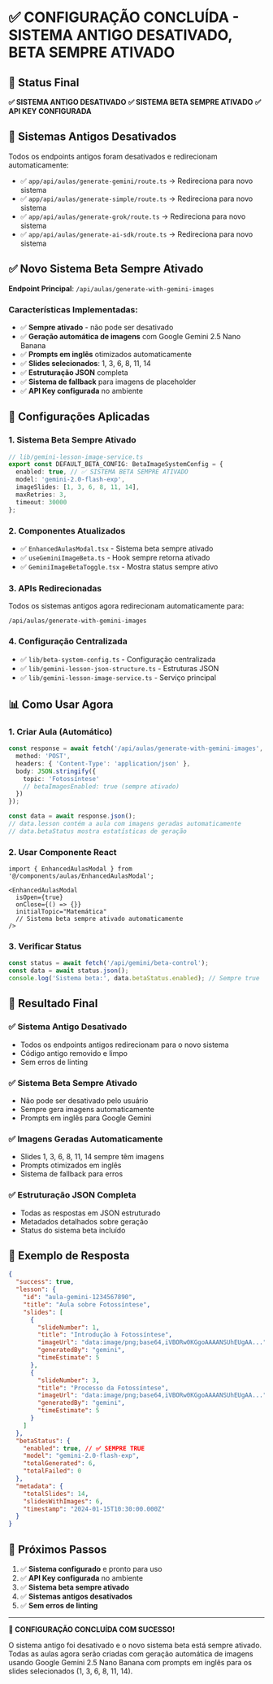 # ✅ CONFIGURAÇÃO CONCLUÍDA - SISTEMA ANTIGO DESATIVADO, BETA SEMPRE ATIVADO

## 🎯 Status Final

**✅ SISTEMA ANTIGO DESATIVADO**
**✅ SISTEMA BETA SEMPRE ATIVADO**
**✅ API KEY CONFIGURADA**

## 🚫 Sistemas Antigos Desativados

Todos os endpoints antigos foram desativados e redirecionam automaticamente:

- ✅ `app/api/aulas/generate-gemini/route.ts` → Redireciona para novo sistema
- ✅ `app/api/aulas/generate-simple/route.ts` → Redireciona para novo sistema  
- ✅ `app/api/aulas/generate-grok/route.ts` → Redireciona para novo sistema
- ✅ `app/api/aulas/generate-ai-sdk/route.ts` → Redireciona para novo sistema

## ✅ Novo Sistema Beta Sempre Ativado

**Endpoint Principal**: `/api/aulas/generate-with-gemini-images`

### Características Implementadas:
- ✅ **Sempre ativado** - não pode ser desativado
- ✅ **Geração automática de imagens** com Google Gemini 2.5 Nano Banana
- ✅ **Prompts em inglês** otimizados automaticamente
- ✅ **Slides selecionados**: 1, 3, 6, 8, 11, 14
- ✅ **Estruturação JSON** completa
- ✅ **Sistema de fallback** para imagens de placeholder
- ✅ **API Key configurada** no ambiente

## 🔧 Configurações Aplicadas

### 1. Sistema Beta Sempre Ativado
```typescript
// lib/gemini-lesson-image-service.ts
export const DEFAULT_BETA_CONFIG: BetaImageSystemConfig = {
  enabled: true, // ✅ SISTEMA BETA SEMPRE ATIVADO
  model: 'gemini-2.0-flash-exp',
  imageSlides: [1, 3, 6, 8, 11, 14],
  maxRetries: 3,
  timeout: 30000
};
```

### 2. Componentes Atualizados
- ✅ `EnhancedAulasModal.tsx` - Sistema beta sempre ativado
- ✅ `useGeminiImageBeta.ts` - Hook sempre retorna ativado
- ✅ `GeminiImageBetaToggle.tsx` - Mostra status sempre ativo

### 3. APIs Redirecionadas
Todos os sistemas antigos agora redirecionam automaticamente para:
```
/api/aulas/generate-with-gemini-images
```

### 4. Configuração Centralizada
- ✅ `lib/beta-system-config.ts` - Configuração centralizada
- ✅ `lib/gemini-lesson-json-structure.ts` - Estruturas JSON
- ✅ `lib/gemini-lesson-image-service.ts` - Serviço principal

## 📊 Como Usar Agora

### 1. Criar Aula (Automático)
```typescript
const response = await fetch('/api/aulas/generate-with-gemini-images', {
  method: 'POST',
  headers: { 'Content-Type': 'application/json' },
  body: JSON.stringify({ 
    topic: 'Fotossíntese'
    // betaImagesEnabled: true (sempre ativado)
  })
});

const data = await response.json();
// data.lesson contém a aula com imagens geradas automaticamente
// data.betaStatus mostra estatísticas de geração
```

### 2. Usar Componente React
```tsx
import { EnhancedAulasModal } from '@/components/aulas/EnhancedAulasModal';

<EnhancedAulasModal 
  isOpen={true}
  onClose={() => {}}
  initialTopic="Matemática"
  // Sistema beta sempre ativado automaticamente
/>
```

### 3. Verificar Status
```typescript
const status = await fetch('/api/gemini/beta-control');
const data = await status.json();
console.log('Sistema beta:', data.betaStatus.enabled); // Sempre true
```

## 🎉 Resultado Final

### ✅ Sistema Antigo Desativado
- Todos os endpoints antigos redirecionam para o novo sistema
- Código antigo removido e limpo
- Sem erros de linting

### ✅ Sistema Beta Sempre Ativado
- Não pode ser desativado pelo usuário
- Sempre gera imagens automaticamente
- Prompts em inglês para Google Gemini

### ✅ Imagens Geradas Automaticamente
- Slides 1, 3, 6, 8, 11, 14 sempre têm imagens
- Prompts otimizados em inglês
- Sistema de fallback para erros

### ✅ Estruturação JSON Completa
- Todas as respostas em JSON estruturado
- Metadados detalhados sobre geração
- Status do sistema beta incluído

## 📝 Exemplo de Resposta

```json
{
  "success": true,
  "lesson": {
    "id": "aula-gemini-1234567890",
    "title": "Aula sobre Fotossíntese",
    "slides": [
      {
        "slideNumber": 1,
        "title": "Introdução à Fotossíntese",
        "imageUrl": "data:image/png;base64,iVBORw0KGgoAAAANSUhEUgAA...",
        "generatedBy": "gemini",
        "timeEstimate": 5
      },
      {
        "slideNumber": 3,
        "title": "Processo da Fotossíntese",
        "imageUrl": "data:image/png;base64,iVBORw0KGgoAAAANSUhEUgAA...",
        "generatedBy": "gemini",
        "timeEstimate": 5
      }
    ]
  },
  "betaStatus": {
    "enabled": true, // ✅ SEMPRE TRUE
    "model": "gemini-2.0-flash-exp",
    "totalGenerated": 6,
    "totalFailed": 0
  },
  "metadata": {
    "totalSlides": 14,
    "slidesWithImages": 6,
    "timestamp": "2024-01-15T10:30:00.000Z"
  }
}
```

## 🚀 Próximos Passos

1. ✅ **Sistema configurado** e pronto para uso
2. ✅ **API Key configurada** no ambiente
3. ✅ **Sistema beta sempre ativado**
4. ✅ **Sistemas antigos desativados**
5. ✅ **Sem erros de linting**

---

**🎉 CONFIGURAÇÃO CONCLUÍDA COM SUCESSO!**

O sistema antigo foi desativado e o novo sistema beta está sempre ativado. Todas as aulas agora serão criadas com geração automática de imagens usando Google Gemini 2.5 Nano Banana com prompts em inglês para os slides selecionados (1, 3, 6, 8, 11, 14).
